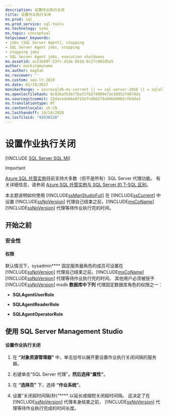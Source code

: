 ```yaml
---
description: 设置作业执行关闭
title: 设置作业执行关闭
ms.prod: sql
ms.prod_service: sql-tools
ms.technology: ssms
ms.topic: conceptual
helpviewer_keywords:
- jobs [SQL Server Agent], stopping
- SQL Server Agent jobs, stopping
- stopping jobs
- SQL Server Agent jobs, execution shutdowns
ms.assetid: ac23e88f-53fc-41de-bb16-0c27c002d5a5
author: markingmyname
ms.author: maghan
ms.reviewer: ''
ms.custom: seo-lt-2019
ms.date: 01/19/2017
monikerRange: = azuresqldb-mi-current || >= sql-server-2016 || = sqlallproducts-allversions
ms.openlocfilehash: 8c026afb3b77baf2fb274909e73e3dd527487d2e
ms.sourcegitcommit: 22dacedeb6e8721e7cdb6279a946d4002cfb5da3
ms.translationtype: HT
ms.contentlocale: zh-CN
ms.lasthandoff: 10/14/2020
ms.locfileid: "92036520"
---
```

# <a name="set-job-execution-shutdown"></a>设置作业执行关闭

[!INCLUDE [SQL Server SQL MI](../../includes/applies-to-version/sql-asdbmi.md)]

> [!IMPORTANT]  
> [Azure SQL 托管实例](/azure/sql-database/sql-database-managed-instance)目前支持大多数（但不是所有）SQL Server 代理功能。 有关详细信息，请参阅 [Azure SQL 托管实例与 SQL Server 的 T-SQL 区别](/azure/sql-database/sql-database-managed-instance-transact-sql-information#sql-server-agent)。

本主题说明如何使用 [!INCLUDE[ssManStudioFull](../../includes/ssmanstudiofull-md.md)] 在 [!INCLUDE[ssCurrent](../../includes/sscurrent-md.md)] 中设置 [!INCLUDE[ssNoVersion](../../includes/ssnoversion-md.md)] 代理自己结束之前，[!INCLUDE[msCoName](../../includes/msconame_md.md)] [!INCLUDE[ssNoVersion](../../includes/ssnoversion-md.md)] 代理等待作业执行完的时间。  
  
## <a name="before-you-begin"></a><a name="BeforeYouBegin"></a>开始之前  
  
### <a name="security"></a><a name="Security"></a>安全性  
  
#### <a name="permissions"></a><a name="Permissions"></a>权限  
默认情况下，sysadmin**** 固定服务器角色的成员可设置在 [!INCLUDE[ssNoVersion](../../includes/ssnoversion-md.md)] 代理自己结束之前，[!INCLUDE[msCoName](../../includes/msconame_md.md)] [!INCLUDE[ssNoVersion](../../includes/ssnoversion-md.md)] 代理等待作业执行完的时间。 其他用户必须被授予 [!INCLUDE[ssNoVersion](../../includes/ssnoversion-md.md)] msdb **数据库中下列** 代理固定数据库角色的权限之一：  
  
-   **SQLAgentUserRole**  
  
-   **SQLAgentReaderRole**  
  
-   **SQLAgentOperatorRole**  
  
## <a name="using-sql-server-management-studio"></a><a name="SSMSProcedure"></a>使用 SQL Server Management Studio  
  
#### <a name="to-set-job-execution-shutdown"></a>设置作业执行关闭  
  
1.  在 **“对象资源管理器”** 中，单击加号以展开要设置作业执行关闭间隔的服务器。  
  
2.  右键单击“SQL Server 代理”****，然后选择“属性”****。  
  
3.  在 **“选择页”** 下，选择 **“作业系统”**。  
  
4.  设置“关闭超时间隔(秒)”**** 以延长或缩短关闭超时间隔。 这决定了在 [!INCLUDE[ssNoVersion](../../includes/ssnoversion-md.md)] 代理本身结束之前， [!INCLUDE[ssNoVersion](../../includes/ssnoversion-md.md)] 代理等待作业执行完成的时间长度。  

